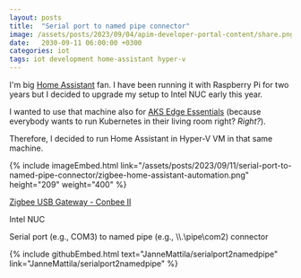 ```yaml
---
layout: posts
title:  "Serial port to named pipe connector"
image: /assets/posts/2023/09/04/apim-developer-portal-content/share.png
date:   2030-09-11 06:00:00 +0300
categories: iot
tags: iot development home-assistant hyper-v
---
```

I'm big [Home Assistant](https://www.home-assistant.io/) fan. 
I have been running it with Raspberry Pi for two years but I decided to 
upgrade my setup to Intel NUC early this year.

I wanted to use that machine also for [AKS Edge Essentials](https://learn.microsoft.com/en-us/azure/aks/hybrid/aks-edge-overview) (because everybody wants to run Kubernetes in their living room right? _Right?_). 

Therefore, I decided to run Home Assistant in Hyper-V VM in that same machine.

{% include imageEmbed.html link="/assets/posts/2023/09/11/serial-port-to-named-pipe-connector/zigbee-home-assistant-automation.png" height="209" weight="400" %}

[Zigbee USB Gateway - Conbee II](https://phoscon.de/en/conbee2)

Intel NUC

Serial port (e.g., COM3) to named pipe (e.g., \\\\.\\pipe\\com2) connector

{% include githubEmbed.html text="JanneMattila/serialport2namedpipe" link="JanneMattila/serialport2namedpipe" %}
